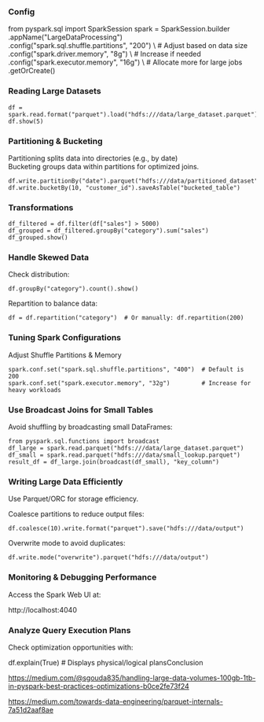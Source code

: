 
### Config

from pyspark.sql import SparkSession
spark = SparkSession.builder \
    .appName("LargeDataProcessing") \
    .config("spark.sql.shuffle.partitions", "200") \  # Adjust based on data size
    .config("spark.driver.memory", "8g") \            # Increase if needed
    .config("spark.executor.memory", "16g") \         # Allocate more for large jobs
    .getOrCreate()

###   Reading Large Datasets

```
df = spark.read.format("parquet").load("hdfs:///data/large_dataset.parquet")
df.show(5)
```
### Partitioning & Bucketing
Partitioning splits data into directories (e.g., by date)  
Bucketing groups data within partitions for optimized joins.
```
df.write.partitionBy("date").parquet("hdfs:///data/partitioned_dataset")
df.write.bucketBy(10, "customer_id").saveAsTable("bucketed_table")
```
###   Transformations
```
df_filtered = df.filter(df["sales"] > 5000)
df_grouped = df_filtered.groupBy("category").sum("sales")
df_grouped.show()
```
### Handle Skewed Data
Check distribution:
```
df.groupBy("category").count().show()
```
Repartition to balance data:
```
df = df.repartition("category")  # Or manually: df.repartition(200)
```
### Tuning Spark Configurations
Adjust Shuffle Partitions & Memory
```
spark.conf.set("spark.sql.shuffle.partitions", "400")  # Default is 200
spark.conf.set("spark.executor.memory", "32g")         # Increase for heavy workloads
```
### Use Broadcast Joins for Small Tables
Avoid shuffling by broadcasting small DataFrames:
```
from pyspark.sql.functions import broadcast
df_large = spark.read.parquet("hdfs:///data/large_dataset.parquet")
df_small = spark.read.parquet("hdfs:///data/small_lookup.parquet")
result_df = df_large.join(broadcast(df_small), "key_column")
```
### Writing Large Data Efficiently

Use Parquet/ORC for storage efficiency.

Coalesce partitions to reduce output files:
```
df.coalesce(10).write.format("parquet").save("hdfs:///data/output")
```
Overwrite mode to avoid duplicates:
```
df.write.mode("overwrite").parquet("hdfs:///data/output")
```
###  Monitoring & Debugging Performance

Access the Spark Web UI at:

http://localhost:4040

### Analyze Query Execution Plans
Check optimization opportunities with:

df.explain(True)  # Displays physical/logical plansConclusion
 

<https://medium.com/@sgouda835/handling-large-data-volumes-100gb-1tb-in-pyspark-best-practices-optimizations-b0ce2fe73f24>


<https://medium.com/towards-data-engineering/parquet-internals-7a51d2aaf8ae>
